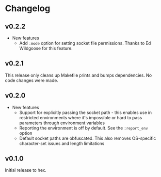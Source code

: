 # Changelog

## v0.2.2

* New features
  * Add `:mode` option for setting socket file permissions. Thanks to Ed
    Wildgoose for this feature.

## v0.2.1

This release only cleans up Makefile prints and bumps dependencies. No code
changes were made.

## v0.2.0

* New features
  * Support for explicitly passing the socket path - this enables use in
    restricted environments where it's impossible or hard to pass parameters
    through environment variables
  * Reporting the environment is off by default. See the `:report_env` option
  * Default socket paths are obfuscated. This also removes OS-specific
    character-set issues and length limitations

## v0.1.0

Initial release to hex.
